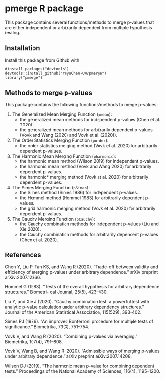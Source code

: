 # pmerge R package

This package contains several functions/methods to merge p-values that are either independent or arbitrarily dependent from multiple hypothesis testing.

## Installation
Install this package from Github with 
```
#install.packages("devtools")
devtools::install_github("YuyuChen-UW/pmerge")
library("pmerge")

```
## Methods to merge p-values
This package contains the following functions/methods to merge p-values:
1. The Generalized Mean Merging Function (`pmean`): 
   - the generalized mean methods for independent p-values (Chen et al. 2020).
   - the generalized mean methods for arbitrarily dependent p-values (Vovk and Wang (2020) and Vovk et al. (2020)).
2. The Order Statistics Merging Function (`porder`): 
   - the order statistics merging method (Vovk et al. 2020) for arbitrarily dependent p-values.
3. The Harmonic Mean Merging Function (`pharmonic`): 
   - the harmonic mean method (Wilson 2019) for independent p-values.
   - the harmonic mean method (Vovk and Wang 2020) for arbitrarily dependent p-values.
   - the harmonic* merging method (Vovk et al. 2020) for arbitrarily dependent p-values.
4. The Simes Merging Function (`pSimes`): 
   - the Simes method (Simes 1986) for independent p-values.
   - the Hommel method (Hommel 1983) for arbitrarily dependent p-values.
   - the grid harmonic merging method (Vovk et al. 2020) for arbitrarily dependent p-values.
5. The Cauchy Merging Function (`pCauchy`): 
   - the Cauchy combination methods for independent p-values (Liu and Xie 2020).
   - the Cauchy combination methods for arbitrarily dependent p-values (Chen et al. 2020).
## References
Chen Y, Liu P, Tan KS, and Wang R (2020). “Trade-off between validity and efficiency of merging p-values under arbitrary dependence.” arXiv preprint arXiv:2007.12366.

Hommel G (1983). “Tests of the overall hypothesis for arbitrary dependence structures.” Biometri- cal Journal, 25(5), 423–430.

Liu Y, and Xie J (2020). “Cauchy combination test: a powerful test with analytic p-value calculation under arbitrary dependency structures.” Journal of the American Statistical Association, 115(529), 393–402.

Simes RJ (1986). “An improved Bonferroni procedure for multiple tests of significance.” Biometrika, 73(3), 751–754.

Vovk V, and Wang R (2020). “Combining p-values via averaging.” Biometrika, 107(4), 791–808.

Vovk V, Wang B, and Wang R (2020). “Admissible ways of merging p-values under arbitrary dependence.” arXiv preprint arXiv:2007.14208.

Wilson DJ (2019). “The harmonic mean p-value for combining dependent tests.” Proceedings of the National Academy of Sciences, 116(4), 1195–1200.
